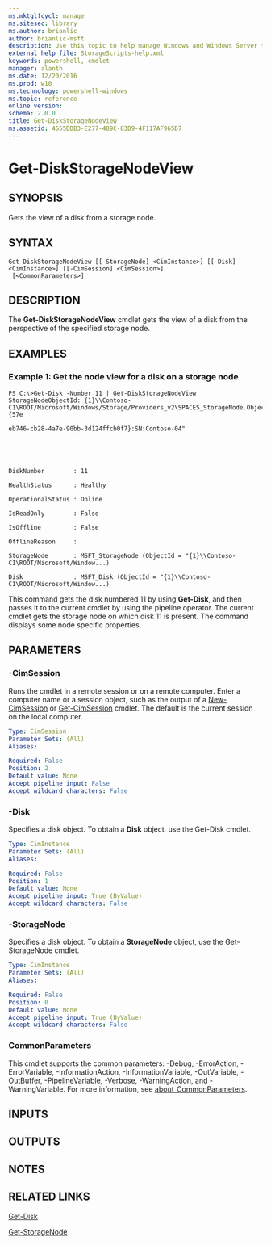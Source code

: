 ```yaml
---
ms.mktglfcycl: manage
ms.sitesec: library
ms.author: brianlic
author: brianlic-msft
description: Use this topic to help manage Windows and Windows Server technologies with Windows PowerShell.
external help file: StorageScripts-help.xml
keywords: powershell, cmdlet
manager: alanth
ms.date: 12/20/2016
ms.prod: w10
ms.technology: powershell-windows
ms.topic: reference
online version: 
schema: 2.0.0
title: Get-DiskStorageNodeView
ms.assetid: 4555DDB3-E277-489C-83D9-4F117AF965D7
---
```


# Get-DiskStorageNodeView

## SYNOPSIS
Gets the view of a disk from a storage node.

## SYNTAX

```
Get-DiskStorageNodeView [[-StorageNode] <CimInstance>] [[-Disk] <CimInstance>] [[-CimSession] <CimSession>]
 [<CommonParameters>]
```

## DESCRIPTION
The **Get-DiskStorageNodeView** cmdlet gets the view of a disk from the perspective of the specified storage node.

## EXAMPLES

### Example 1: Get the node view for a disk on a storage node
```
PS C:\>Get-Disk -Number 11 | Get-DiskStorageNodeView
StorageNodeObjectId: {1}\\Contoso-C1\ROOT/Microsoft/Windows/Storage/Providers_v2\SPACES_StorageNode.ObjectId="{57e

eb746-cb28-4a7e-90bb-3d124ffcb0f7}:SN:Contoso-04"





DiskNumber        : 11

HealthStatus      : Healthy

OperationalStatus : Online

IsReadOnly        : False

IsOffline         : False

OfflineReason     : 

StorageNode       : MSFT_StorageNode (ObjectId = "{1}\\Contoso-C1\ROOT/Microsoft/Window...) 

Disk              : MSFT_Disk (ObjectId = "{1}\\Contoso-C1\ROOT/Microsoft/Window...)
```

This command gets the disk numbered 11 by using **Get-Disk**, and then passes it to the current cmdlet by using the pipeline operator.
The current cmdlet gets the storage node on which disk 11 is present.
The command displays some node specific properties.

## PARAMETERS

### -CimSession
Runs the cmdlet in a remote session or on a remote computer.
Enter a computer name or a session object, such as the output of a [New-CimSession](http://go.microsoft.com/fwlink/p/?LinkId=227967) or [Get-CimSession](http://go.microsoft.com/fwlink/p/?LinkId=227966) cmdlet.
The default is the current session on the local computer.

```yaml
Type: CimSession
Parameter Sets: (All)
Aliases: 

Required: False
Position: 2
Default value: None
Accept pipeline input: False
Accept wildcard characters: False
```

### -Disk
Specifies a disk object.
To obtain a **Disk** object, use the Get-Disk cmdlet.

```yaml
Type: CimInstance
Parameter Sets: (All)
Aliases: 

Required: False
Position: 1
Default value: None
Accept pipeline input: True (ByValue)
Accept wildcard characters: False
```

### -StorageNode
Specifies a disk object.
To obtain a **StorageNode** object, use the Get-StorageNode cmdlet.

```yaml
Type: CimInstance
Parameter Sets: (All)
Aliases: 

Required: False
Position: 0
Default value: None
Accept pipeline input: True (ByValue)
Accept wildcard characters: False
```

### CommonParameters
This cmdlet supports the common parameters: -Debug, -ErrorAction, -ErrorVariable, -InformationAction, -InformationVariable, -OutVariable, -OutBuffer, -PipelineVariable, -Verbose, -WarningAction, and -WarningVariable. For more information, see [about_CommonParameters](http://go.microsoft.com/fwlink/?LinkID=113216).

## INPUTS

## OUTPUTS

## NOTES

## RELATED LINKS

[Get-Disk](./Get-Disk.md)

[Get-StorageNode](./Get-StorageNode.md)

